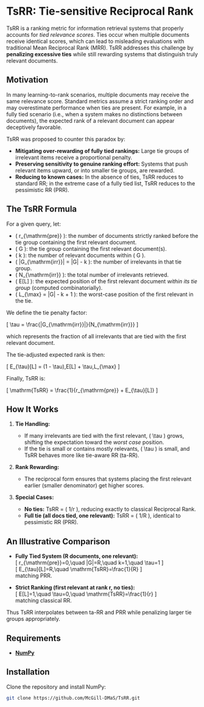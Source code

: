 # TsRR: Tie-sensitive Reciprocal Rank

TsRR is a ranking metric for information retrieval systems that properly accounts for *tied relevance scores*. Ties occur when multiple documents receive identical scores, which can lead to misleading evaluations with traditional Mean Reciprocal Rank (MRR). TsRR addresses this challenge by **penalizing excessive ties** while still rewarding systems that distinguish truly relevant documents.

## Motivation

In many learning-to-rank scenarios, multiple documents may receive the same relevance score. Standard metrics assume a strict ranking order and may overestimate performance when ties are present. For example, in a fully tied scenario (i.e., when a system makes no distinctions between documents), the expected rank of a relevant document can appear deceptively favorable.

TsRR was proposed to counter this paradox by:

- **Mitigating over-rewarding of fully tied rankings:** Large tie groups of irrelevant items receive a proportional penalty.  
- **Preserving sensitivity to genuine ranking effort:** Systems that push relevant items upward, or into smaller tie groups, are rewarded.  
- **Reducing to known cases:** In the absence of ties, TsRR reduces to standard RR; in the extreme case of a fully tied list, TsRR reduces to the pessimistic RR (PRR).  

## The TsRR Formula

For a given query, let:

- \( r_{\mathrm{pre}} \): the number of documents strictly ranked before the tie group containing the first relevant document.  
- \( G \): the tie group containing the first relevant document(s).  
- \( k \): the number of relevant documents within \( G \).  
- \( |G_{\mathrm{irr}}| = |G| - k \): the number of irrelevants in that tie group.  
- \( N_{\mathrm{irr}} \): the total number of irrelevants retrieved.  
- \( E[L] \): the expected position of the first relevant document *within its tie group* (computed combinatorially).  
- \( L_{\max} = |G| - k + 1 \): the worst-case position of the first relevant in the tie.  

We define the tie penalty factor:

\[
\tau = \frac{|G_{\mathrm{irr}}|}{N_{\mathrm{irr}}}
\]

which represents the fraction of all irrelevants that are tied with the first relevant document.

The tie-adjusted expected rank is then:

\[
E_{\tau}[L] = (1 - \tau)\,E[L] + \tau\,L_{\max}
\]

Finally, TsRR is:

\[
\mathrm{TsRR} = \frac{1}{r_{\mathrm{pre}} + E_{\tau}[L]}
\]

## How It Works

1. **Tie Handling:**  
   - If many irrelevants are tied with the first relevant, \( \tau \) grows, shifting the expectation toward the *worst case* position.  
   - If the tie is small or contains mostly relevants, \( \tau \) is small, and TsRR behaves more like tie-aware RR (ta-RR).  

2. **Rank Rewarding:**  
   - The reciprocal form ensures that systems placing the first relevant earlier (smaller denominator) get higher scores.  

3. **Special Cases:**  
   - **No ties:** TsRR = \( 1/r \), reducing exactly to classical Reciprocal Rank.  
   - **Full tie (all docs tied, one relevant):** TsRR = \( 1/R \), identical to pessimistic RR (PRR).  

## An Illustrative Comparison

- **Fully Tied System (R documents, one relevant):**  
  \[
  r_{\mathrm{pre}}=0,\quad |G|=R,\quad k=1,\quad \tau=1
  \]  
  \[
  E_{\tau}[L]=R,\quad \mathrm{TsRR}=\frac{1}{R}
  \]  
  matching PRR.  

- **Strict Ranking (first relevant at rank r, no ties):**  
  \[
  E[L]=1,\quad \tau=0,\quad \mathrm{TsRR}=\frac{1}{r}
  \]  
  matching classical RR.  

Thus TsRR interpolates between ta-RR and PRR while penalizing larger tie groups appropriately.

## Requirements

- **[NumPy](https://numpy.org/)**  

## Installation

Clone the repository and install NumPy:

```bash
git clone https://github.com/McGill-DMaS/TsRR.git
